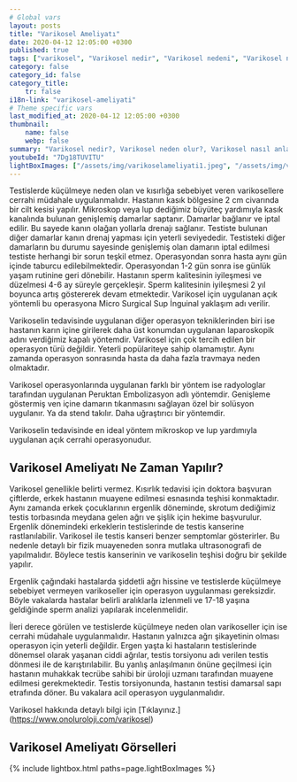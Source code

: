 ```yaml
---
# Global vars
layout: posts
title: "Varikosel Ameliyatı"
date: 2020-04-12 12:05:00 +0300
published: true
tags: ["varikosel", "Varikosel nedir", "Varikosel nedeni", "Varikosel nasıl olur", "varikosel nasıl görünür", "varikosel oluşumu", "Varikosel teşhis", "varikosel belirti", "Varikosel ameliyatı ne zaman", "Varikosel ameliyatı nedir", "Varikosel ameliyatı nasıl yapılır", "Varikosel tedavi", "varikosel çözümü", "varikosel ameliyatı", "varikosel kısırlığı", "sperm sayısı tedavi", "sperm sayısı arttırma"]
category: false
category_id: false
category_title:
    tr: false
i18n-link: "varikosel-ameliyati"
# Theme specific vars
last_modified_at: 2020-04-12 12:05:00 +0300
thumbnail:
    name: false
    webp: false
summary: "Varikosel nedir?, Varikosel neden olur?, Varikosel nasıl anlaşılır?, Varikosel teşhisi? , Varikosel ne zaman ameliyat edilmeli? , Varikosel ameliyatı nedir?,  Varikosel ameliyatı nasıl yapılır?, Varikosel tedavisi?"
youtubeId: "7Dg18TUVITU"
lightBoxImages: ["/assets/img/varikoselameliyati1.jpeg", "/assets/img/varikoselameliyati2.jpeg"]
---
```






Testislerde küçülmeye neden olan ve kısırlığa sebebiyet veren varikosellere cerrahi müdahale uygulanmalıdır. Hastanın kasık bölgesine 2 cm civarında bir cilt kesisi yapılır. Mikroskop veya lup dediğimiz büyüteç yardımıyla kasık kanalında bulunan genişlemiş damarlar saptanır. Damarlar bağlanır ve iptal edilir. Bu sayede kanın olağan yollarla drenajı sağlanır. Testiste bulunan diğer damarlar kanın drenaj yapması için yeterli seviyededir. Testisteki diğer damarların bu durumu sayesinde genişlemiş olan damarın iptal edilmesi testiste herhangi bir sorun teşkil etmez. Operasyondan sonra hasta aynı gün içinde taburcu edilebilmektedir. Operasyondan 1-2 gün sonra ise günlük yaşam rutinine geri dönebilir. Hastanın sperm kalitesinin iyileşmesi ve düzelmesi 4-6 ay süreyle gerçekleşir. Sperm kalitesinin iyileşmesi 2 yıl boyunca artış göstererek devam etmektedir. Varikosel için uygulanan açık yöntemli bu operasyona Micro Surgical Sup İnguinal yaklaşım adı verilir.

Varikoselin tedavisinde uygulanan diğer operasyon tekniklerinden biri ise hastanın karın içine girilerek daha üst konumdan uygulanan laparoskopik adını verdiğimiz kapalı yöntemdir. Varikosel için çok tercih edilen bir operasyon türü değildir. Yeterli popülariteye sahip olamamıştır. Aynı zamanda operasyon sonrasında hasta da daha fazla travmaya neden olmaktadır.

Varikosel operasyonlarında uygulanan farklı bir yöntem ise radyologlar tarafından uygulanan Peruktan Embolizasyon adlı yöntemdir. Genişleme göstermiş ven içine damarın tıkanmasını sağlayan özel bir solüsyon uygulanır. Ya da stend takılır. Daha uğraştırıcı bir yöntemdir.

Varikoselin tedavisinde en ideal yöntem mikroskop ve lup yardımıyla uygulanan açık cerrahi operasyonudur.

## Varikosel Ameliyatı Ne Zaman Yapılır?

Varikosel genellikle belirti vermez. Kısırlık tedavisi için doktora başvuran çiftlerde, erkek hastanın muayene edilmesi esnasında teşhisi konmaktadır. Aynı zamanda erkek çocuklarının ergenlik döneminde, skrotum dediğimiz testis torbasında meydana gelen ağrı ve şişlik için hekime başvurulur. Ergenlik dönemindeki erkeklerin testislerinde de testis kanserine rastlanılabilir. Varikosel ile testis kanseri benzer semptomlar gösterirler. Bu nedenle detaylı bir fizik muayeneden sonra mutlaka ultrasonografi de yapılmalıdır. Böylece testis kanserinin ve varikoselin teşhisi doğru bir şekilde yapılır.

Ergenlik çağındaki hastalarda şiddetli ağrı hissine ve testislerde küçülmeye sebebiyet vermeyen varikoseller için operasyon uygulanması gereksizdir. Böyle vakalarda hastalar belirli aralıklarla izlenmeli ve 17-18 yaşına geldiğinde sperm analizi yapılarak incelenmelidir.

İleri derece görülen ve testislerde küçülmeye neden olan varikoseller için ise cerrahi müdahale uygulanmalıdır. Hastanın yalnızca ağrı şikayetinin olması operasyon için yeterli değildir. Ergen yaşta ki hastaların testislerinde dönemsel olarak yaşanan ciddi ağrılar, testis torsiyonu adı verilen testis dönmesi ile de karıştırılabilir. Bu yanlış anlaşılmanın önüne geçilmesi için hastanın muhakkak tecrübe sahibi bir üroloji uzmanı tarafından muayene edilmesi gerekmektedir. Testis torsiyonunda, hastanın testisi damarsal sapı etrafında döner. Bu vakalara acil operasyon uygulanmalıdır.


Varikosel hakkında detaylı bilgi için [Tıklayınız.] (https://www.onoluroloji.com/varikosel)

## Varikosel Ameliyatı Görselleri

{% include lightbox.html paths=page.lightBoxImages %}
